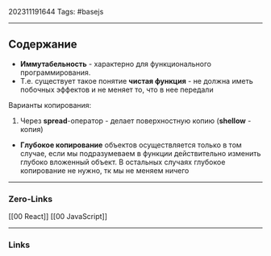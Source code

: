 202311191644
Tags: #basejs 

---
## Содержание
 - **Иммутабельность** - характерно для функционального программирования. 
 - Т.е. существует такое понятие **чистая функция** - не должна иметь побочных эффектов и не меняет то, что в нее передали

Варианты копирования: 
1. Через **spread**-оператор - делает поверхностную копию (**shellow** - копия)


- **Глубокое копирование** объектов осуществляется только в том случае, если мы подразумеваем в функции действительно изменить глубоко вложенный объект. В остальных случаях глубокое копирование не нужно, тк мы не меняем ничего

---
### Zero-Links
[[00 React]]
[[00 JavaScript]]

---
### Links
